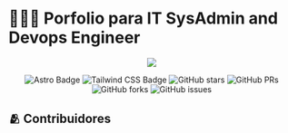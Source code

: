 # 👨🏻‍💻 Porfolio para IT SysAdmin and Devops Engineer

<div align="center">
<a href="h">
<img src="./public/porfolio.webp">
</a>
<p></p>
</div>

<div align="center">

![Astro Badge](https://img.shields.io/badge/Astro-FF3E00?logo=astro&logoColor=fff&style=flat)
![Tailwind CSS Badge](https://img.shields.io/badge/Tailwind%20CSS-06B6D4?logo=tailwindcss&logoColor=fff&style=flat)
![GitHub stars]()
![GitHub PRs]()
![GitHub forks]()
![GitHub issues]()

</div>

## 🫂 Contribuidores

<a href="">
  <img src="" />
</a>

<p></p>
